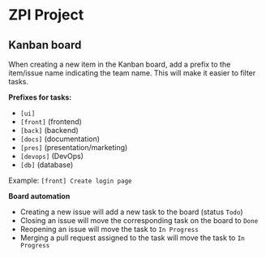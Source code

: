 # ZPI Project

## Kanban board

When creating a new item in the Kanban board, add a prefix to the item/issue name indicating the team name. This will make it easier to filter tasks.

**Prefixes for tasks:**
- `[ui]`
- `[front]` (frontend)
- `[back]` (backend)
- `[docs]` (documentation)
- `[pres]` (presentation/marketing)
- `[devops]` (DevOps)
- `[db]` (database)

Example: `[front] Create login page`

**Board automation**
- Creating a new issue will add a new task to the board (status `Todo`)
- Closing an issue will move the corresponding task on the board to `Done`
- Reopening an issue will move the task to `In Progress`
- Merging a pull request assigned to the task will move the task to `In Progress`
